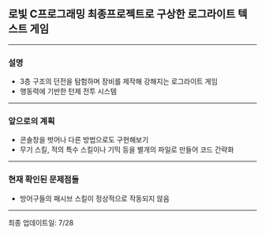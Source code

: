 ## 로빛 C프로그래밍 최종프로젝트로 구상한 로그라이트 텍스트 게임
---
### 설명
- 3층 구조의 던전을 탐험하며 장비를 제작해 강해지는 로그라이트 게임
- 행동력에 기반한 턴제 전투 시스템

---
###  앞으로의 계획
- 콘솔창을 벗어나 다른 방법으로도 구현해보기
- 무기 스킬, 적의 특수 스킬이나 기믹 등을 별개의 파일로 만들어 코드 간략화

---
### 현재 확인된 문제점들
- 방어구들의 패시브 스킬이 정상적으로 작동되지 않음
---
최종 업데이트일: 7/28
